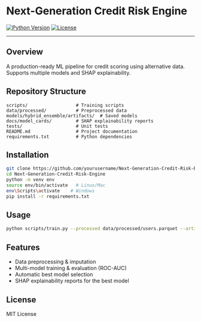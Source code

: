 # Next-Generation Credit Risk Engine

[![Python Version](https://img.shields.io/badge/python-3.10+-blue)](https://www.python.org/)
[![License](https://img.shields.io/badge/license-MIT-green)](LICENSE)

---

## Overview
A production-ready ML pipeline for credit scoring using alternative data. Supports multiple models and SHAP explainability.

## Repository Structure
```
scripts/                  # Training scripts
data/processed/           # Preprocessed data
models/hybrid_ensemble/artifacts/  # Saved models
docs/model_cards/         # SHAP explainability reports
tests/                    # Unit tests
README.md                 # Project documentation
requirements.txt          # Python dependencies
```

## Installation
```bash
git clone https://github.com/yourusername/Next-Generation-Credit-Risk-Engine.git
cd Next-Generation-Credit-Risk-Engine
python -m venv env
source env/bin/activate   # Linux/Mac
env\Scripts\activate    # Windows
pip install -r requirements.txt
```

## Usage
```bash
python scripts/train.py --processed data/processed/users.parquet --artifacts models/hybrid_ensemble/artifacts
```

## Features
- Data preprocessing & imputation
- Multi-model training & evaluation (ROC-AUC)
- Automatic best model selection
- SHAP explainability reports for the best model

## License
MIT License
